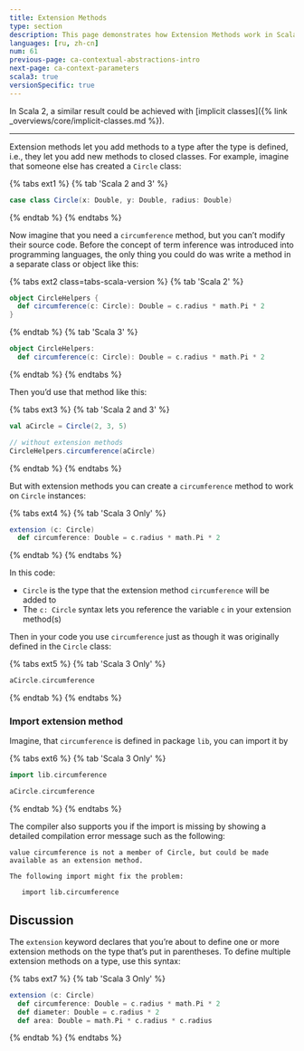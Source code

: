 ```yaml
---
title: Extension Methods
type: section
description: This page demonstrates how Extension Methods work in Scala 3.
languages: [ru, zh-cn]
num: 61
previous-page: ca-contextual-abstractions-intro
next-page: ca-context-parameters
scala3: true
versionSpecific: true
---
```


In Scala 2, a similar result could be achieved with [implicit classes]({% link _overviews/core/implicit-classes.md %}).

---

Extension methods let you add methods to a type after the type is defined, i.e., they let you add new methods to closed classes.
For example, imagine that someone else has created a `Circle` class:

{% tabs ext1 %}
{% tab 'Scala 2 and 3' %}
```scala
case class Circle(x: Double, y: Double, radius: Double)
```
{% endtab %}
{% endtabs %}

Now imagine that you need a `circumference` method, but you can’t modify their source code.
Before the concept of term inference was introduced into programming languages, the only thing you could do was write a method in a separate class or object like this:

{% tabs ext2 class=tabs-scala-version %}
{% tab 'Scala 2' %}
```scala
object CircleHelpers {
  def circumference(c: Circle): Double = c.radius * math.Pi * 2
}
```
{% endtab %}
{% tab 'Scala 3' %}
```scala
object CircleHelpers:
  def circumference(c: Circle): Double = c.radius * math.Pi * 2
```
{% endtab %}
{% endtabs %}

Then you’d use that method like this:

{% tabs ext3 %}
{% tab 'Scala 2 and 3' %}
```scala
val aCircle = Circle(2, 3, 5)

// without extension methods
CircleHelpers.circumference(aCircle)
```
{% endtab %}
{% endtabs %}

But with extension methods you can create a `circumference` method to work on `Circle` instances:

{% tabs ext4 %}
{% tab 'Scala 3 Only' %}
```scala
extension (c: Circle)
  def circumference: Double = c.radius * math.Pi * 2
```
{% endtab %}
{% endtabs %}

In this code:

- `Circle` is the type that the extension method `circumference` will be added to
- The `c: Circle` syntax lets you reference the variable `c` in your extension method(s)

Then in your code you use `circumference` just as though it was originally defined in the `Circle` class:

{% tabs ext5 %}
{% tab 'Scala 3 Only' %}
```scala
aCircle.circumference
```
{% endtab %}
{% endtabs %}

### Import extension method

Imagine, that `circumference` is defined in package `lib`, you can import it by

{% tabs ext6 %}
{% tab 'Scala 3 Only' %}
```scala
import lib.circumference

aCircle.circumference
```
{% endtab %}
{% endtabs %}

The compiler also supports you if the import is missing by showing a detailed compilation error message such as the following:

```text
value circumference is not a member of Circle, but could be made available as an extension method.

The following import might fix the problem:

   import lib.circumference
```

## Discussion

The `extension` keyword declares that you’re about to define one or more extension methods on the type that’s put in parentheses.
To define multiple extension methods on a type, use this syntax:

{% tabs ext7 %}
{% tab 'Scala 3 Only' %}
```scala
extension (c: Circle)
  def circumference: Double = c.radius * math.Pi * 2
  def diameter: Double = c.radius * 2
  def area: Double = math.Pi * c.radius * c.radius
```
{% endtab %}
{% endtabs %}



